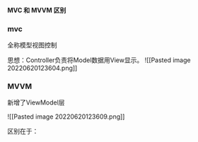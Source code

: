 #### MVC 和 MVVM 区别

### mvc
全称模型视图控制

思想：Controller负责将Model数据用View显示。
![[Pasted image 20220620123604.png]]


### MVVM
新增了ViewModel层

![[Pasted image 20220620123609.png]]

区别在于：